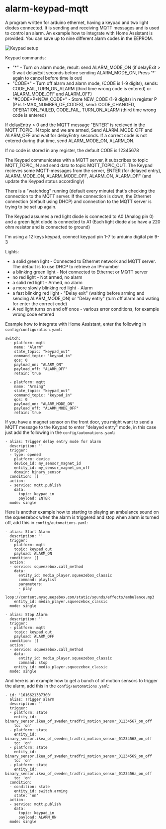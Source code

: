 # alarm-keypad-mqtt
A program written for arduino ethernet, having a keypad and two light diodes connected. It is sending and receiving MQTT messages and is used to control an alarm. An example how to integrate with Home Assistant is provided. You can save up to nine different alarm codes in the EEPROM.

![Keypad setup](https://ekblad.org/ha/keypad.jpg)

Keypad commands:

* "\*" - Turn on alarm mode, result: send ALARM_MODE_ON (if delayExit > 0 wait delayExit seconds before sending ALARM_MODE_ON, Press '\*' again to cancel before time is out)
* "CODE\*" - Turn off alarm and alarm mode, (CODE is 1-9 digits), sends: CODE_FAIL,TURN_ON_ALARM (third time wrong code is entered) or (ALARM_MODE_OFF and ALARM_OFF)
* "#CODE\*P\*NEW_CODE\*" - Store NEW_CODE (1-9 digits) in register P (P is 1-MAX_NUMBER_OF_CODES), send: CODE_CHANGED, OPERATION_FAILED, CODE_FAIL, TURN_ON_ALARM (third time wrong code is entered)

If delayEntry > 0 and the MQTT message "ENTER" is recieved in the MQTT_TOPIC_IN topic and we are armed, Send ALARM_MODE_OFF and ALARM_OFF and wait for delayEntry seconds. If a correct code is not entered during that time, send ALARM_MODE_ON, ALARM_ON.

If no code is stored in any register, the default CODE is 12345678

The Keypad communicates with a MQTT server, it subscribes to topic MQTT_TOPIC_IN and send data to topic MQTT_TOPIC_OUT. The Keypad recieves some MQTT-messages from the server, ENTER (for delayed entry), ALARM_MODE_ON, ALARM_MODE_OFF, ALARM_ON, ALARM_OFF (and update the Keypad status accordingly)

There is a "watchdog" running (default every minute) that's checking the connection to the MQTT server. If the connection is down, the Ethernet connection (default using DHCP) and connection to the MQTT server is trying to be set up again. 

The Keypad assumes a red light diode is connected to A0 (Analog pin 0) and a green light diode is connected to A1 (Each light diode also have a 220 ohm resistor and is connected to ground)

I'm using a 12 keys keypad, connect keypad pin 1-7 to arduino digital pin 9-3

Lights:

* a solid green light - Connected to Ethernet network and MQTT server. The default is to use DHCP to retrieve an IP-number
* a blinking green light - Not connected to Ethernet or MQTT server
* no red light - Not armed, no alarm
* a solid red light - Armed, no alarm
* a more slowly blinking red light - Alarm
* a fast blinking red light - "Delay exit" (waiting before arming and sending ALARM_MODE_ON) or "Delay entry" (turn off alarm and wating for enter the correct code)
* A red light turns on and off once - various error conditions, for example wrong code entered

Example how to integrate with Home Assistant, enter the following in `config/configuration.yaml`:
```
switch:
  - platform: mqtt
    name: "Alarm"
    state_topic: "keypad_out"
    command_topic: "keypad_in"
    qos: 0
    payload_on: "ALARM_ON"
    payload_off: "ALARM_OFF"
    retain: true
    
  - platform: mqtt
    name: "Arming"
    state_topic: "keypad_out"
    command_topic: "keypad_in"
    qos: 0
    payload_on: "ALARM_MODE_ON"
    payload_off: "ALARM_MODE_OFF"
    retain: true
```

If you have a magnet sensor on the front door, you might want to send a MQTT message to the Keypad to enter "delayed entry" mode, in this case just add the following in the `config/automations.yaml`:
```
- alias: Trigger delay entry mode for alarm
  description: ''
  trigger:
  - type: opened
    platform: device
    device_id: my_sensor_magnet_id
    entity_id: my_sensor_magnet_on_off
    domain: binary_sensor
  condition: []
  action:
  - service: mqtt.publish
    data:
      topic: keypad_in
      payload: ENTER
  mode: single
```

Here is another example how to starting to playing an ambulance sound on the squeezebox when the alarm is triggered and stop when alarm is turned off, add this in `config/automations.yaml`:
```
- alias: Start Alarm
  description: ''
  trigger:
  - platform: mqtt
    topic: keypad_out
    payload: ALARM_ON
  condition: []
  action:
  - service: squeezebox.call_method
    data:
      entity_id: media_player.squeezebox_classic
      command: playlist
      parameters:
      - play
      - loop://content.mysqueezebox.com/static/sounds/effects/ambulance.mp3
    entity_id: media_player.squeezebox_classic
  mode: single

- alias: Stop Alarm
  description: ''
  trigger:
  - platform: mqtt
    topic: keypad_out
    payload: ALARM_OFF
  condition: []
  action:
  - service: squeezebox.call_method
    data:
      entity_id: media_player.squeezebox_classic
      command: stop
    entity_id: media_player.squeezebox_classic
  mode: single
```
And here is an example how to get a bunch of of motion sensors to trigger the alarm, add this in the `config/automations.yaml`:
```
- id: '1616621337300'
  alias: Trigger alarm
  description: ''
  trigger:
  - platform: state
    entity_id: binary_sensor.ikea_of_sweden_tradfri_motion_sensor_01234567_on_off
    to: 'on'
  - platform: state
    entity_id: binary_sensor.ikea_of_sweden_tradfri_motion_sensor_01234568_on_off
    to: 'on'
  - platform: state
    entity_id: binary_sensor.ikea_of_sweden_tradfri_motion_sensor_01234569_on_off
    to: 'on'
  - platform: state
    entity_id: binary_sensor.ikea_of_sweden_tradfri_motion_sensor_0123456a_on_off
    to: 'on'
  condition:
  - condition: state
    entity_id: switch.arming
    state: 'on'
  action:
  - service: mqtt.publish
    data:
      topic: keypad_in
      payload: ALARM_ON
  mode: single

```
